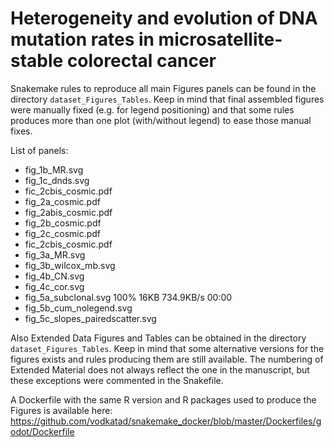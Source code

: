 # Heterogeneity and evolution of DNA mutation rates in microsatellite-stable colorectal cancer

Snakemake rules to reproduce all main Figures panels can be found in the directory `dataset_Figures_Tables`.
Keep in mind that final assembled figures were manually fixed (e.g. for legend positioning) and that some rules produces more than one plot (with/without legend) to ease
those manual fixes.

List of panels:
- fig_1b_MR.svg                                                                                                                                                                  
- fig_1c_dnds.svg
- fic_2cbis_cosmic.pdf                                                                                                                                                               
- fig_2a_cosmic.pdf                                                                                                                                                                
- fig_2abis_cosmic.pdf                                                                                                                                                             
- fig_2b_cosmic.pdf                                                                                                                                                                    
- fig_2c_cosmic.pdf                                                                                                                                                                
- fic_2cbis_cosmic.pdf                                                                                                                                                                                                                                                                                                          
- fig_3a_MR.svg                                                                                                                                                                   
- fig_3b_wilcox_mb.svg                                                                                                                                                            
- fig_4b_CN.svg                                                                                                                                                                    
- fig_4c_cor.svg                                                                                                                                                              
- fig_5a_subclonal.svg                                                                                                                                                                                                                                                                                                                      100%   16KB 734.9KB/s   00:00    
- fig_5b_cum_nolegend.svg                                                                                                                                                      
- fig_5c_slopes_pairedscatter.svg                                                                                                                                                   

Also Extended Data Figures and Tables can be obtained in the directory `dataset_Figures_Tables`. Keep in mind that some alternative versions for the figures exists and rules producing them are still available.
The numbering of Extended Material does not always reflect the one in the manuscript, but these exceptions were commented in the Snakefile.

A Dockerfile with the same R version and R packages used to produce the Figures is available here: https://github.com/vodkatad/snakemake_docker/blob/master/Dockerfiles/godot/Dockerfile 
